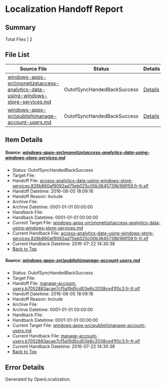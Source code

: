 # <a name='report-top'></a> Localization Handoff Report

## Summary
 Total Files | 2

## File List
 Source File | Status | Details 
 ----------- | ------ | ------- 
 [windows-apps-src\monetize\access-analytics-data-using-windows-store-services.md](https://github.com/Microsoft/windows-apps/blob/9c9c792c646a4bd0c621f8c14263bef3e9761ca1/windows-apps-src/monetize/access-analytics-data-using-windows-store-services.md) | OutofSyncHandedBackSuccess | [Details](#600cb9961ebddf4c2b83afc816ba7acffb265e294710)
 [windows-apps-src\publish\manage-account-users.md](https://github.com/Microsoft/windows-apps/blob/9e0c974b66fc786f8b76652518cef1d3b64980f7/windows-apps-src/publish/manage-account-users.md) | OutofSyncHandedBackSuccess | [Details](#06d37b746ad0ee27ff6a903fc1fdf452185153a35012)

## Item Details
##### <a name='600cb9961ebddf4c2b83afc816ba7acffb265e294710'></a> Source: [windows-apps-src\monetize\access-analytics-data-using-windows-store-services.md](https://github.com/Microsoft/windows-apps/blob/9c9c792c646a4bd0c621f8c14263bef3e9761ca1/windows-apps-src/monetize/access-analytics-data-using-windows-store-services.md)
* Status: OutofSyncHandedBackSuccess
* Target File: 
* Handoff File: [access-analytics-data-using-windows-store-services.828b860af9092ad75eb025c00b3645739b166f59.fr-fr.xlf](https://github.com/Microsoft/WDG.handoff/blob/6d86b4939d624e01668cda518eee3c37f5c4e9cc/ol-handoff/Microsoft/windows-apps.fr-fr/master/access-analytics-data-using-windows-store-services.828b860af9092ad75eb025c00b3645739b166f59.fr-fr.xlf)
* Handoff Datetime: 2016-08-05 18:09:16
* Handoff Reason: Include
* Archive File: 
* Archive Datetime: 0001-01-01 00:00:00
* Handback File: 
* Handback Datetime: 0001-01-01 00:00:00
* Current Target File: [windows-apps-src\monetize\access-analytics-data-using-windows-store-services.md](https://github.com/Microsoft/windows-apps.fr-fr/blob/402eb0dc49711783fdbd768a93aa5456388b34d9/windows-apps-src/monetize/access-analytics-data-using-windows-store-services.md)
* Current Handback File: [access-analytics-data-using-windows-store-services.828b860af9092ad75eb025c00b3645739b166f59.fr-fr.xlf](https://github.com/Microsoft/WDG.handback/blob/e8019a4155f189676550d9d336a37921a9040b0d/ol-handback/Microsoft/windows-apps.fr-fr/master/access-analytics-data-using-windows-store-services.828b860af9092ad75eb025c00b3645739b166f59.fr-fr.xlf)
* Current Handback Datetime: 2016-07-22 14:30:38
* [Back to Top](#report-top)

##### <a name='06d37b746ad0ee27ff6a903fc1fdf452185153a35012'></a> Source: [windows-apps-src\publish\manage-account-users.md](https://github.com/Microsoft/windows-apps/blob/9e0c974b66fc786f8b76652518cef1d3b64980f7/windows-apps-src/publish/manage-account-users.md)
* Status: OutofSyncHandedBackSuccess
* Target File: 
* Handoff File: [manage-account-users.b7052883acae7cf5a19d5cd03e6c2038ce41f0c3.fr-fr.xlf](https://github.com/Microsoft/WDG.handoff/blob/6d86b4939d624e01668cda518eee3c37f5c4e9cc/ol-handoff/Microsoft/windows-apps.fr-fr/master/manage-account-users.b7052883acae7cf5a19d5cd03e6c2038ce41f0c3.fr-fr.xlf)
* Handoff Datetime: 2016-08-05 18:09:16
* Handoff Reason: Include
* Archive File: 
* Archive Datetime: 0001-01-01 00:00:00
* Handback File: 
* Handback Datetime: 0001-01-01 00:00:00
* Current Target File: [windows-apps-src\publish\manage-account-users.md](https://github.com/Microsoft/windows-apps.fr-fr/blob/402eb0dc49711783fdbd768a93aa5456388b34d9/windows-apps-src/publish/manage-account-users.md)
* Current Handback File: [manage-account-users.b7052883acae7cf5a19d5cd03e6c2038ce41f0c3.fr-fr.xlf](https://github.com/Microsoft/WDG.handback/blob/e8019a4155f189676550d9d336a37921a9040b0d/ol-handback/Microsoft/windows-apps.fr-fr/master/manage-account-users.b7052883acae7cf5a19d5cd03e6c2038ce41f0c3.fr-fr.xlf)
* Current Handback Datetime: 2016-07-22 14:30:38
* [Back to Top](#report-top)


## Error Details

Generated by OpenLocalization.

